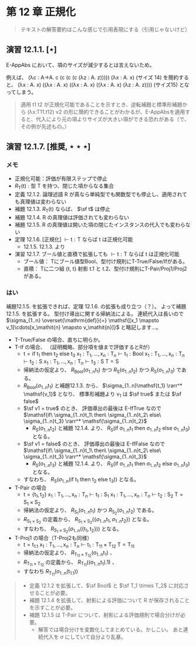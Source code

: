 # 第 12 章 正規化

> テキストの解答要約はこんな感じで引用表現にする（引用じゃないけど）

## 演習 12.1.1. [$\star$]

E-AppAbs において、項のサイズが減少するとは言えないため。

例えば、 (λc : A→A. c (c (c (c (λz : A. z))))) (λx : A. x) (サイズ 14) を簡約すると、
(λx : A. x) ((λx : A. x) ((λx : A. x) ((λx : A. x) (λz : A. z)))) (サイズ15) となってしまう。

> 適用 t1 t2 が正規化可能であることを示すとき、逆転補題と標準形補題から (λx:T11.t12) v2 の形に簡約できることがわかるが、E-AppAbsを適用すると、代入により元の項よりサイズが大きい項ができる恐れがある（で、その例が先述もの。）

## 演習 12.1.7. [推奨, $\star\star\star$]

### メモ

- 正規化可能：評価が有限ステップで停止
- $R_\mathsf{T}(\mathsf{t})$ : 型 $\mathsf{T}$ を持つ、閉じた項からなる集合
- 定義 12.1.2. 論理述語 R が真なら単純型でも関数型でも停止し、適用されても真理値は変わらない
- 補題 12.1.3. $R_\mathsf{T}(\mathsf{t})$ ならば、 $\sf t$ は停止
- 補題 12.1.4. R の真理値は評価されても変わらない
- 補題 12.1.5. R の真理値は開いた項の閉じたインスタンスの代入でも変わらない
- 定理 12.1.6. [正規化] $\vdash \mathsf{t:T}$ ならば $\mathsf{t}$ は正規化可能
  - 12.1.5. 12.1.3. より
- 演習 12.1.7. ブール値と直積で拡張しても $\vdash \mathsf{t:T}$ ならば $\mathsf{t}$ は正規化可能
  - ブール値： Tにブール値型Bool、型付け規則にT-True/False/Ifがある。
  - 直積： Tに二つ組 {t, t} 射影 t.1 と t.2、型付け規則にT-Pair/Proj1/Proj2がある。

### はい

補題12.1.5. を拡張できれば、定理 12.1.6. の拡張も成り立つ（？）。 よって補題12.1.5. を拡張する。
型付け導出に関する帰納法による。
連続代入は長いので $\sigma_{1..n} \overset{\mathrm{def}}{=} \mathsf{[x_1 \mapsto v_1]\cdots[x_\mathit{n} \mapsto v_\mathit{n}]}$ と略記します…。

- T-True/False の場合、直ちに明らか。
- T-If の場合、 （証明概略、部分項を値まで評価するとRが）
  -  $\mathsf{t = if\ t_1\ then\ t_2\ else\ t_3}$ 
     $\mathsf{x_1:T_1,\dots,x_\mathit{n}:T_\mathit{n} \vdash t_1:Bool}$ 
     $\mathsf{x_1:T_1,\dots,x_\mathit{n}:T_\mathit{n} \vdash t_2:S}$ 
     $\mathsf{x_1:T_1,\dots,x_\mathit{n}:T_\mathit{n} \vdash t_3:S}$ 
     $\mathsf{T = S}$ 
  -  帰納法の仮定より、 $R_\mathsf{Bool}(\mathsf{\sigma_{1..n}t_1})$ かつ $R_\mathsf{S}(\mathsf{\sigma_{1..n}t_2})$ かつ $R_\mathsf{S}(\mathsf{\sigma_{1..n}t_3})$ である。
  -  $R_\mathsf{Bool}(\sigma_{1..n}\mathsf{t_1})$ と補題12.1.3. から、  $\sigma_{1..n}\mathsf{t_1} \rarr^* \mathsf{v_1}$ となり、 標準形補題より $\mathsf{v_1}$ は $\sf true$ または $\sf false$ 
    -   $\sf v1 = true$ のとき、 評価導出の最後は E-IfTrue なので $\mathsf{if\ \sigma_{1..n}t_1\ then\ \sigma_{1..n}t_2\ else\ \sigma_{1..n}t_3} \rarr^* \mathsf{\sigma_{1..n}t_2}$ 
         -   $R_\mathsf{S}(\mathsf{\sigma_{1..n}t_2})$ と補題 12.1.4. より、 $R_\mathsf{S}(\mathsf{if\ \sigma_{1..n}t_1\ then\ \sigma_{1..n}t_2\ else\ \sigma_{1..n}t_3})$ となる。
    -   $\sf v1 = false$ のとき、 評価導出の最後は E-IfFalse なので $\mathsf{if\ \sigma_{1..n}t_1\ then\ \sigma_{1..n}t_2\ else\ \sigma_{1..n}t_3} \rarr^* \mathsf{\sigma_{1..n}t_3}$ 
         -   $R_\mathsf{S}(\mathsf{\sigma_{1..n}t_3})$ と補題 12.1.4. より、 $R_\mathsf{S}(\mathsf{if\ \sigma_{1..n}t_1\ then\ \sigma_{1..n}t_2\ else\ \sigma_{1..n}t_3})$ となる。
  - すなわち、 $R_\mathsf{S}(\sigma_{1..n}(\mathsf{if\ t_1\ then\ t_2\ else\ t_3}))$ となる。
- T-Pair の場合
  -  $\mathsf{t = \{t_1,t_2\}}$ 
     $\mathsf{x_1:T_1,\dots,x_\mathit{n}:T_\mathit{n} \vdash t_1:S_1}$ 
     $\mathsf{x_1:T_1,\dots,x_\mathit{n}:T_\mathit{n} \vdash t_2:S_2}$ 
     $\mathsf{T = S_1 \times S_2}$ 
  - 帰納法の仮定より、 $R_\mathsf{S_1}(\mathsf{\sigma_{1..n}t_1})$ かつ $R_\mathsf{S_2}(\mathsf{\sigma_{1..n}t_2})$ である。
  - $R_\mathsf{S_1 \times S_2}$ の定義から、 $R_\mathsf{S_1 \times S_2}(\{\sigma_{1..n}\mathsf{t}_1,\sigma_{1..n}\mathsf{t}_2\})$ となる。
  - すなわち、 $R_\mathsf{S_1 \times S_2}(\sigma_{1..n}(\mathsf{\{t_1,t_2\}}))$ となる。
- T-Proj1 の場合（T-Proj2も同様）
  -  $\mathsf{t = t_1.1}$ 
     $\mathsf{x_1:T_1,\dots,x_\mathit{n}:T_\mathit{n} \vdash t_1:T_{11} \times T_{12}}$ 
     $\mathsf{T = T_{11}}$ 
  -  帰納法の仮定より、 $R_\mathsf{T_{11} \times T_{12}}(\mathsf{\sigma_{1..n}t_1})$ 、
  -   $R_\mathsf{T_{11} \times T_{12}}$ の定義から、 $R_\mathsf{T_{11}}(\mathsf{(\sigma_{1..n}t_1).1})$ 、
  -  すなわち $R_\mathsf{T_{11}}(\mathsf{\sigma_{1..n}(t_1.1)})$ 

> - 定義 12.1.2 を拡張して、$\sf Bool$ と $\sf T_1 \times T_2$ に対応させることが必要。
> - 補題 12.1.4 を拡張して、射影による評価について R が保存されることを示すことが必要。
> - 補題 12.1.5 は T-Pair について、射影による評価規則で場合分けが必要。
>   - 解答では場合分けを変数化してまとめている。かしこい。 あと連続代入を $\sigma$ にしていて自分より乱暴。